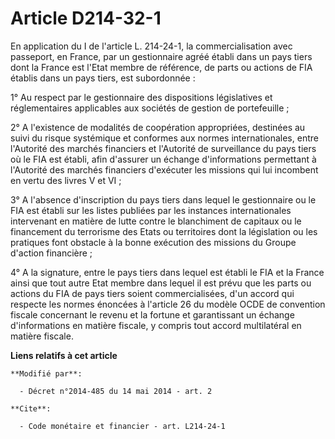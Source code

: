 # Article D214-32-1

En application   du I de l'article L. 214-24-1, la commercialisation avec passeport, en France, par un gestionnaire agréé
établi dans un pays tiers dont la France est l'Etat membre de référence, de parts ou actions de FIA établis dans un pays
tiers, est subordonnée : 

1° Au respect par le gestionnaire des dispositions législatives et réglementaires applicables aux sociétés de gestion de
portefeuille ; 

2° A l'existence de modalités de coopération appropriées, destinées au suivi du risque systémique et conformes aux normes
internationales, entre l'Autorité des marchés financiers et l'Autorité de surveillance du pays tiers où le FIA est établi,
afin d'assurer un échange d'informations permettant à l'Autorité des marchés financiers d'exécuter les missions qui lui
incombent en vertu des livres V et VI ; 

3° A l'absence d'inscription du pays tiers dans lequel le gestionnaire ou le FIA est établi sur les listes publiées par les
instances internationales intervenant en matière de lutte contre le blanchiment de capitaux ou le financement du terrorisme
des Etats ou territoires dont la législation ou les pratiques font obstacle à la bonne exécution des missions du Groupe
d'action financière ; 

4° A la signature, entre le pays tiers dans lequel est établi le FIA et la France ainsi que tout autre Etat membre dans
lequel il est prévu que les parts ou actions du FIA de pays tiers soient commercialisées, d'un accord qui respecte les normes
énoncées à l'article 26 du modèle OCDE de convention fiscale concernant le revenu et la fortune et garantissant un échange
d'informations en matière fiscale, y compris tout accord multilatéral en matière fiscale.

**Liens relatifs à cet article**

	**Modifié par**:

	  - Décret n°2014-485 du 14 mai 2014 - art. 2

	**Cite**:

	  - Code monétaire et financier - art. L214-24-1
